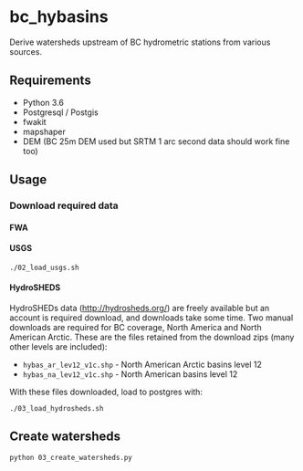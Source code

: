 # bc_hybasins

Derive watersheds upstream of BC hydrometric stations from various sources.

## Requirements
- Python 3.6
- Postgresql / Postgis
- fwakit
- mapshaper
- DEM (BC 25m DEM used but SRTM 1 arc second data should work fine too)

## Usage

### Download required data

#### FWA

#### USGS
```
./02_load_usgs.sh
```

#### HydroSHEDS
HydroSHEDs data (http://hydrosheds.org/) are freely available but an account is required download, and downloads take some time. Two manual downloads are required for BC coverage, North America and North American Arctic. These are the files retained from the download zips (many other levels are included):

- `hybas_ar_lev12_v1c.shp` - North American Arctic basins level 12
- `hybas_na_lev12_v1c.shp` - North American basins level 12

With these files downloaded, load to postgres with:
```
./03_load_hydrosheds.sh
```


## Create watersheds

```
python 03_create_watersheds.py
```

